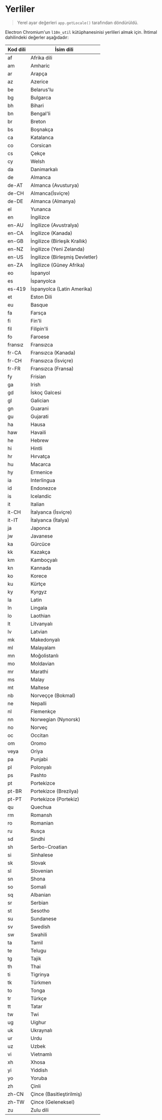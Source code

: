 # Yerliler

> Yerel ayar değerleri `app.getLocale()` tarafından döndürüldü.

Electron Chromium'un `l10n_util` kütüphanesinisi yerlileri almak için. İhtimal dahilindeki değerler aşağıdadır:

| Kod dili | İsim dili                       |
| -------- | ------------------------------- |
| af       | Afrika dili                     |
| am       | Amharic                         |
| ar       | Arapça                          |
| az       | Azerice                         |
| be       | Belarus'lu                      |
| bg       | Bulgarca                        |
| bh       | Bihari                          |
| bn       | Bengal'li                       |
| br       | Breton                          |
| bs       | Boşnakça                        |
| ca       | Katalanca                       |
| co       | Corsican                        |
| cs       | Çekçe                           |
| cy       | Welsh                           |
| da       | Danimarkalı                     |
| de       | Almanca                         |
| de-AT    | Almanca (Avusturya)             |
| de-CH    | Almanca(İsviçre)                |
| de-DE    | Almanca (Almanya)               |
| el       | Yunanca                         |
| en       | İngilizce                       |
| en-AU    | İngilizce (Avustralya)          |
| en-CA    | İngilizce (Kanada)              |
| en-GB    | İngilizce (Birleşik Krallık)    |
| en-NZ    | İngilizce (Yeni Zelanda)        |
| en-US    | İngilizce (Birleşmiş Devletler) |
| en-ZA    | İngilizce (Güney Afrika)        |
| eo       | İspanyol                        |
| es       | İspanyolca                      |
| es-419   | İspanyolca (Latin Amerika)      |
| et       | Eston Dili                      |
| eu       | Basque                          |
| fa       | Farsça                          |
| fi       | Fin'li                          |
| fil      | Filipin'li                      |
| fo       | Faroese                         |
| fransız  | Fransızca                       |
| fr-CA    | Fransızca (Kanada)              |
| fr-CH    | Fransızca (İsviçre)             |
| fr-FR    | Fransızca (Fransa)              |
| fy       | Frisian                         |
| ga       | Irish                           |
| gd       | İskoç Galcesi                   |
| gl       | Galician                        |
| gn       | Guarani                         |
| gu       | Gujarati                        |
| ha       | Hausa                           |
| haw      | Havaili                         |
| he       | Hebrew                          |
| hi       | Hintli                          |
| hr       | Hırvatça                        |
| hu       | Macarca                         |
| hy       | Ermenice                        |
| ia       | Interlingua                     |
| id       | Endonezce                       |
| is       | Icelandic                       |
| it       | Italian                         |
| it-CH    | İtalyanca (İsviçre)             |
| it-IT    | İtalyanca (İtalya)              |
| ja       | Japonca                         |
| jw       | Javanese                        |
| ka       | Gürcüce                         |
| kk       | Kazakça                         |
| km       | Kamboçyalı                      |
| kn       | Kannada                         |
| ko       | Korece                          |
| ku       | Kürtçe                          |
| ky       | Kyrgyz                          |
| la       | Latin                           |
| ln       | Lingala                         |
| lo       | Laothian                        |
| lt       | Litvanyalı                      |
| lv       | Latvian                         |
| mk       | Makedonyalı                     |
| ml       | Malayalam                       |
| mn       | Moğolistanlı                    |
| mo       | Moldavian                       |
| mr       | Marathi                         |
| ms       | Malay                           |
| mt       | Maltese                         |
| nb       | Norveççe (Bokmal)               |
| ne       | Nepalli                         |
| nl       | Flemenkçe                       |
| nn       | Norwegian (Nynorsk)             |
| no       | Norveç                          |
| oc       | Occitan                         |
| om       | Oromo                           |
| veya     | Oriya                           |
| pa       | Punjabi                         |
| pl       | Polonyalı                       |
| ps       | Pashto                          |
| pt       | Portekizce                      |
| pt-BR    | Portekizce (Brezilya)           |
| pt-PT    | Portekizce (Portekiz)           |
| qu       | Quechua                         |
| rm       | Romansh                         |
| ro       | Romanian                        |
| ru       | Rusça                           |
| sd       | Sindhi                          |
| sh       | Serbo-Croatian                  |
| si       | Sinhalese                       |
| sk       | Slovak                          |
| sl       | Slovenian                       |
| sn       | Shona                           |
| so       | Somali                          |
| sq       | Albanian                        |
| sr       | Serbian                         |
| st       | Sesotho                         |
| su       | Sundanese                       |
| sv       | Swedish                         |
| sw       | Swahili                         |
| ta       | Tamil                           |
| te       | Telugu                          |
| tg       | Tajik                           |
| th       | Thai                            |
| ti       | Tigrinya                        |
| tk       | Türkmen                         |
| to       | Tonga                           |
| tr       | Türkçe                          |
| tt       | Tatar                           |
| tw       | Twi                             |
| ug       | Uighur                          |
| uk       | Ukraynalı                       |
| ur       | Urdu                            |
| uz       | Uzbek                           |
| vi       | Vietnamlı                       |
| xh       | Xhosa                           |
| yi       | Yiddish                         |
| yo       | Yoruba                          |
| zh       | Çinli                           |
| zh-CN    | Çince (Basitleştirilmiş)        |
| zh-TW    | Çince (Geleneksel)              |
| zu       | Zulu dili                       |